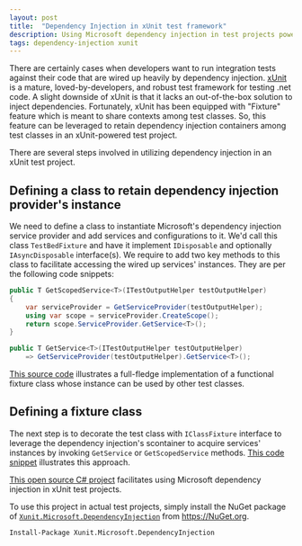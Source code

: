 ```yaml
---
layout: post
title:  "Dependency Injection in xUnit test framework"
description: Using Microsoft dependency injection in test projects powered by xUnit
tags: dependency-injection xunit
---
```


There are certainly cases when developers want to run integration tests against their code that are wired up heavily by dependency injection. [xUnit](https://xunit.net) is a mature, loved-by-developers, and robust test framework for testing .net code. A slight downside of xUnit is that it lacks an out-of-the-box solution to inject dependencies. Fortunately, xUnit has been equipped with "Fixture" feature which is meant to share contexts among test classes. So, this feature can be leveraged to retain dependency injection containers among test classes in an xUnit-powered test project.

There are several steps involved in utilizing dependency injection in an xUnit test project.

## Defining a class to retain dependency injection provider's instance

We need to define a class to instantiate Microsoft's dependency injection service provider and add services and configurations to it. We'd call this class `TestBedFixture` and have it implement `IDisposable` and optionally `IAsyncDisposable` interface(s). We require to add two key methods to this class to facilitate accessing the wired up services' instances. They are per the following code snippets:

```csharp
public T GetScopedService<T>(ITestOutputHelper testOutputHelper)
{
    var serviceProvider = GetServiceProvider(testOutputHelper);
    using var scope = serviceProvider.CreateScope();
    return scope.ServiceProvider.GetService<T>();
}

public T GetService<T>(ITestOutputHelper testOutputHelper)
    => GetServiceProvider(testOutputHelper).GetService<T>();
```

[This source code](https://github.com/Umplify/xunit-dependency-injection/blob/main/src/Abstracts/TestBedFixture.cs) illustrates a full-fledge implementation of a functional fixture class whose instance can be used by other test classes.

## Defining a fixture class

The next step is to decorate the test class with `IClassFixture` interface to leverage the dependency injection's scontainer to acquire services' instances by invoking `GetService` or `GetScopedService` methods. [This code snippet](https://github.com/Umplify/xunit-dependency-injection/blob/main/src/Abstracts/TestBed.cs) illustrates this approach.

[This open source C# project](https://github.com/Umplify/xunit-dependency-injection) facilitates using Microsoft dependency injection in xUnit test projects.

To use this project in actual test projects, simply install the NuGet package of [`Xunit.Microsoft.DependencyInjection`](https://www.nuget.org/packages/Xunit.Microsoft.DependencyInjection/) from https://NuGet.org.

```
Install-Package Xunit.Microsoft.DependencyInjection
```